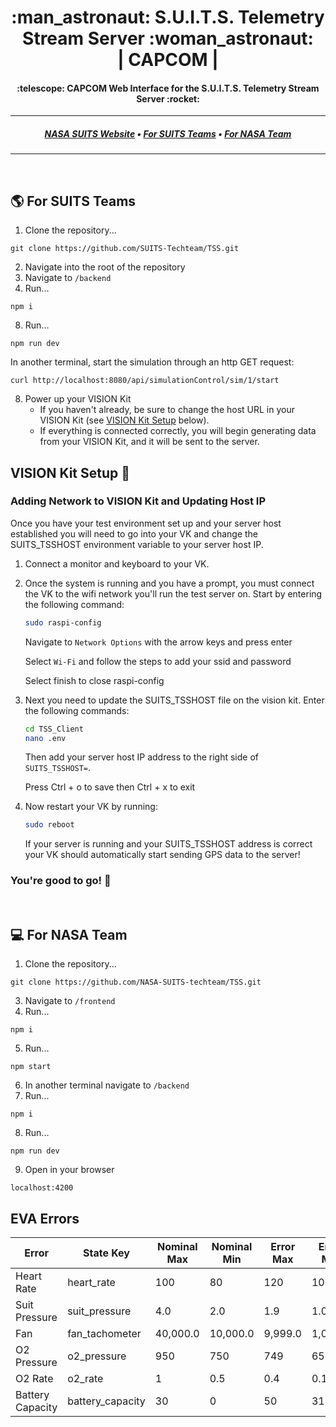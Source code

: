 <h1 align="center">
  :man_astronaut: S.U.I.T.S. Telemetry Stream Server :woman_astronaut:
<br>
| CAPCOM |
</h1>
<h4 align="center">
  :telescope: CAPCOM Web Interface for the S.U.I.T.S. Telemetry Stream Server :rocket:
</h4>

---

<h5 align="center">
  <a href="https://microgravityuniversity.jsc.nasa.gov/nasasuits">NASA SUITS Website</a> •
  <a href="#earth_americas-for-suits-teams">For SUITS Teams</a> •
  <a href="#computer-for-nasa-team">For NASA Team</a>
</h5>

---
<br>

## :earth_americas: For SUITS Teams
1. Clone the repository...
```
git clone https://github.com/SUITS-Techteam/TSS.git
```
2. Navigate into the root of the repository
3. Navigate to `/backend`
7. Run...
```
npm i
```
8. Run...
```
npm run dev
```
In another terminal, start the simulation through an http GET request:
```
curl http://localhost:8080/api/simulationControl/sim/1/start
```
8. Power up your VISION Kit
    * If you haven't already, be sure to change the host URL in your VISION Kit (see [VISION Kit Setup](#vision-kit-setup) below).  
    * If everything is connected correctly, you will begin generating data from your VISION Kit, and it will be sent to the server.
## VISION Kit Setup 🥽
### Adding Network to VISION Kit and Updating Host IP
Once you have your test environment set up and your server host established you will need to go into your VK and change the SUITS_TSSHOST environment variable to 
your server host IP. 

1. Connect a monitor and keyboard to your VK. 
2. Once the system is running and you have a prompt, you must connect the VK to the wifi network you'll run the test server on. Start by entering the following command:
    ``` bash
    sudo raspi-config
    ```
    Navigate to `Network Options` with the arrow keys and press enter
    
    Select `Wi-Fi` and follow the steps to add your ssid and password
    
    Select finish to close raspi-config

3. Next you need to update the SUITS_TSSHOST file on the vision kit. Enter the following commands:
    ``` bash
    cd TSS_Client
    nano .env
    ```
    Then add your server host IP address to the right side of `SUITS_TSSHOST=`.
    
    Press Ctrl + o to save then Ctrl + x to exit

4. Now restart your VK by running:
    ``` bash
    sudo reboot
    ```
    If your server is running and your SUITS_TSSHOST address is correct your VK should automatically start sending GPS data to the server!

### You're good to go! 🎉

<br>

## :computer: For NASA Team

1. Clone the repository...
```
git clone https://github.com/NASA-SUITS-techteam/TSS.git
```
3. Navigate to `/frontend`
4. Run...
```
npm i
```
5. Run...
```
npm start
```
6. In another terminal navigate to `/backend`
7. Run...
```
npm i
```
8. Run...
```
npm run dev
```
9. Open in your browser
```
localhost:4200
```

## EVA Errors
| Error      | State Key | Nominal Max | Nominal Min | Error Max | Error Min |
| ---------- | --------- | ----------- | ----------- | --------- | --------- |
| Heart Rate | heart_rate | 100          | 80          | 120       | 101       |
| Suit Pressure | suit_pressure    | 4.0         | 2.0        | 1.9       | 1.0      |
| Fan        | fan_tachometer     | 40,000.0    | 10,000.0    | 9,999.0  | 1,000.0  |
| O2 Pressure | o2_pressure      | 950         | 750         | 749       | 650       |
| O2 Rate    | o2_rate    | 1           | 0.5         | 0.4       | 0.1       |
| Battery Capacity | battery_capacity | 30 | 0 | 50 | 31 |

